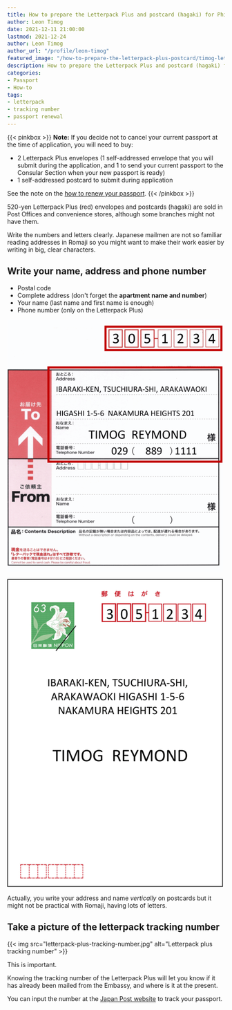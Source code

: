 ```yaml
---
title: How to prepare the Letterpack Plus and postcard (hagaki) for Philippine passport renewal
author: Leon Timog
date: 2021-12-11 21:00:00
lastmod: 2021-12-24
author: Leon Timog
author_url: "/profile/leon-timog"
featured_image: "/how-to-prepare-the-letterpack-plus-postcard/timog-letterpack-plus-name-address.gif"
description: How to prepare the Letterpack Plus and postcard (hagaki) for passport renewal
categories:
- Passport
- How-to
tags:
- letterpack
- tracking number
- passport renewal
---
```

{{< pinkbox >}}
**Note:** If you decide not to cancel your current passport at the time of application, you will need to buy:

- 2 Letterpack Plus envelopes (1 self-addressed envelope that you will submit during the application, and 1 to send your current passport to the Consular Section when your new passport is ready)
- 1 self-addressed postcard to submit during application

See the note on the [how to renew your passport](../how-to-renew-philippine-passport-in-japan-tokyo/#2-prepare-the-necessary-documents).
{{< /pinkbox >}}

520-yen Letterpack Plus (red) envelopes and postcards (hagaki) are sold in Post Offices and convenience stores, although some branches might not have them. 

Write the numbers and letters clearly. Japanese mailmen are not so familiar reading addresses in Romaji so you might want to make their work easier by writing in big, clear characters.

## Write your name, address and phone number

- Postal code
- Complete address (don't forget the **apartment name and number**)
- Your name (last name and first name is enough)
- Phone number (only on the Letterpack Plus)

![Write name and address on Letterpack envelope](timog-letterpack-plus-name-address.gif "Write name and address on Letterpack envelope")

![Write name and address on postcard hagaki](timog-postcard-hagaki-name-address.gif "Write name and address on postcard hagaki")

Actually, you write your address and name *vertically* on postcards but it might not be practical with Romaji, having lots of letters.

## Take a picture of the letterpack tracking number

{{< img src="letterpack-plus-tracking-number.jpg" alt="Letterpack plus tracking number" >}}

This is important.

Knowing the tracking number of the Letterpack Plus will let you know if it has already been mailed from the Embassy, and where is it at the present.

You can input the number at the [Japan Post website](https://www.post.japanpost.jp/index_en.html) to track your passport.

